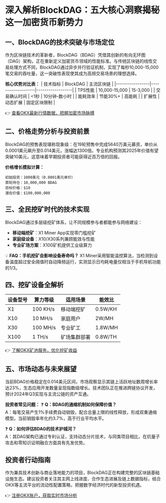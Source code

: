# 深入解析BlockDAG：五大核心洞察揭秘这一加密货币新势力

## 一、BlockDAG的技术突破与市场定位
作为区块链技术的革新者，BlockDAG（BDAG）凭借其创新的有向无环图（DAG）架构，正在重新定义加密货币领域的性能标准。与传统区块链的线性交易处理方式不同，BlockDAG通过异步并行验证机制，实现了每秒10,000-15,000笔交易的吞吐量，这一突破性表现使其成为高频交易场景的理想选择。

**核心优势对比表：**
| 技术指标        | BlockDAG          | 主流区块链       |
|-----------------|-------------------|------------------|
| TPS性能         | 10,000-15,000     | 15-3,000         |
| 交易确认时间    | <1秒              | 10分钟-数小时    |
| 能耗效率        | 节能30%+          | 高能耗           |
| 扩展性          | 动态扩展          | 固定区块限制     |

👉 [查看OKX最新行情数据，把握加密市场脉搏](https://bit.ly/okx_welcome)

## 二、价格走势分析与投资前景
BlockDAG的预售表现堪称现象级：在19轮预售中完成5640万美元募资，单价从0.0001美元飙升至0.014美元，涨幅达1300倍。专业机构预测其2025年价值有望突破10美元，这意味着早期投资者可能获得近百万倍的回报。

**价格增长模拟计算：**
```
初始投资：1000美元（0.0001美元单价）
首轮持仓：10,000,000 BDAG
目标价格：$10
潜在价值：$100,000,000
```

## 三、全民挖矿时代的技术实现
BlockDAG通过多层级挖矿体系，让不同规模参与者都能参与网络建设：
- **移动端挖矿**：X1 Miner App实现零门槛挖矿
- **家庭级设备**：X10/X30系列兼顾能效与性能
- **专业矿场方案**：X100矿机提供工业级算力

💡 **FAQ：手机挖矿会影响设备寿命吗？**
X1 Miner采用智能温控算法，当检测到设备温度超过安全阈值时自动降频运行，实测显示日均耗电量仅相当于手机导航功能的1/3。

## 四、挖矿设备全解析
| 设备型号 | 算力等级 | 适用场景       | 能效比    |
|---------|----------|----------------|-----------|
| X1      | 100 KH/s | 移动端挖矿     | 0.5W/KH   |
| X10     | 10 MH/s  | 家庭用户       | 2W/MH     |
| X30     | 100 MH/s | 专业矿工       | 1.8W/MH   |
| X100    | 1 TH/s   | 矿场集群部署   | 0.8W/TH   |

👉 [了解OKX矿池服务，优化挖矿收益](https://bit.ly/okx_welcome)

## 五、市场动态与未来展望
当前BDAG价格稳定在0.014美元区间，市场观察显示其链上活跃地址数周增长率达23%，生态应用开发数量呈现指数级增长。技术团队正在推进跨链协议开发，预计2024年Q3实现与主流公链的资产互通。

**投资者常见问题：**
❓ **Q：BDAG的通缩机制如何保障价值？**  
A：每笔交易产生1%手续费自动销毁，配合总量上限的线性释放，形成双重通缩模型。当前销毁率年化约3.7%，高于行业平均水平。

❓ **Q：如何评估BDAG的技术护城河？**  
A：其DAG架构已通过专利认证，支持动态分片技术，与同类项目相比，在抗量子攻击和零知识证明融合方面具有先发优势。

## 投资者行动指南
作为兼具技术创新与商业落地能力的项目，BlockDAG正在构建完整的区块链基础设施生态。建议投资者关注其主网上线进度、合作生态进展及链上数据指标，结合OKX等主流平台的流动性配置策略，把握数字经济时代的新型投资机遇。

👉 [注册OKX账户，获取实时市场分析](https://bit.ly/okx_welcome)